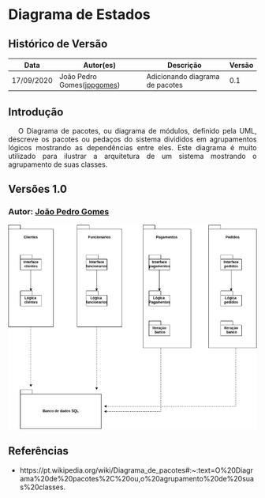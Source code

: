 # Diagrama de Estados
## Histórico de Versão

<table>
  <thead>
    <tr>
      <th>Data</th>
      <th>Autor(es)</th>   
      <th>Descrição</th>
      <th>Versão</th>  
    </tr>
  </thead>

  <tbody>
    <tr>
      <td>17/09/2020</td>
      <td>João Pedro Gomes(<a target="blank" href="https://github.com/jppgomes">jppgomes</a>)</td>
      <td>Adicionando diagrama de pacotes</td>
      <td>0.1</td>
    </tr>
  </tbody>
</table>

## Introdução

<p align="justify">&emsp;
O Diagrama de pacotes, ou diagrama de módulos, definido pela UML, descreve os pacotes ou pedaços do sistema divididos em agrupamentos lógicos mostrando as dependências entre eles. Este diagrama é muito utilizado para ilustrar a arquitetura de um sistema mostrando o agrupamento de suas classes.
</p>

## Versões 1.0

### Autor: [João Pedro Gomes](https://github.com/jppgomes)

![Diagrama estados pedidos](../../images/UML/DiagramaPacotes.png)

## Referências
<ul>
<li>https://pt.wikipedia.org/wiki/Diagrama_de_pacotes#:~:text=O%20Diagrama%20de%20pacotes%2C%20ou,o%20agrupamento%20de%20suas%20classes.</li>
</ul>
